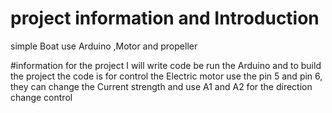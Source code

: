 # project information and Introduction
simple Boat use Arduino ,Motor and propeller

#information for the project
I will write code be run the Arduino and to build the project
the code is for control the Electric motor
use the pin 5 and pin 6, they can change the Current strength
and use A1 and A2 for the direction change control 
